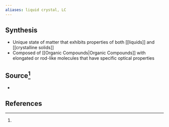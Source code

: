 ```yaml
---
aliases: liquid crystal, LC
---
```

## Synthesis
- Unique state of matter that exhibits properties of both [[liquids]] and [[crystalline solids]]
- Composed of [[Organic Compounds|Organic Compounds]] with elongated or rod-like molecules that have specific optical properties
## Source[^1]
- 

## References
[^1]: 